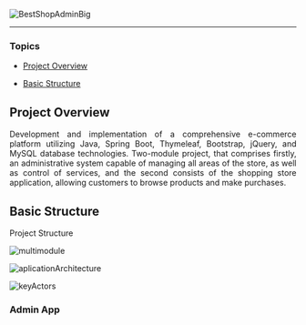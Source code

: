 ![BestShopAdminBig](https://github.com/pedrocarvalhoit/bestshop-eCommerce/assets/100386092/03d3f676-4f28-4294-853b-75587c8fed49) 

<hr>

### Topics

- [Project Overview](#project-overview)

- [Basic Structure](#basic-structure)

## Project Overview

<p align="justify">
Development and implementation of a comprehensive e-commerce platform utilizing Java, Spring Boot, Thymeleaf, Bootstrap, jQuery, and MySQL database technologies. Two-module project, that comprises firstly, an administrative system capable of managing all areas of the store, as well as control of services, and the second consists of the shopping store application, allowing customers to browse products and make purchases.
</p>

## Basic Structure

<p align="justify">
Project Structure 
</p>

![multimodule](https://github.com/pedrocarvalhoit/bestshop-eCommerce/assets/100386092/6ae9f83d-71cd-42d0-968e-e1e3a14743e8)

![aplicationArchitecture](https://github.com/pedrocarvalhoit/bestshop-eCommerce/assets/100386092/5ff442cb-148d-4def-80c4-d9173204303f)

![keyActors](https://github.com/pedrocarvalhoit/bestshop-eCommerce/assets/100386092/a614745a-58fd-40f8-b630-e541f0584de4)


### Admin App

